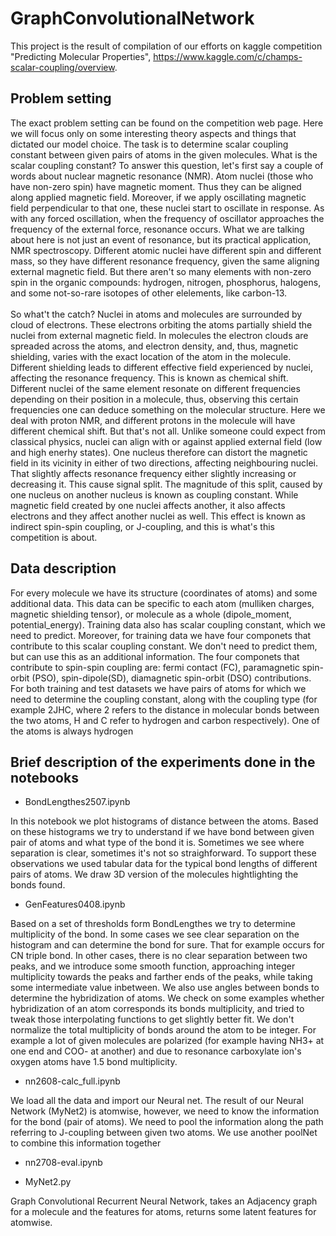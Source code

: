 # GraphConvolutionalNetwork
This project is the result of compilation of our efforts on kaggle competition "Predicting Molecular Properties", https://www.kaggle.com/c/champs-scalar-coupling/overview.

## Problem setting

The exact problem setting can be found on the competition web page. Here we will focus only on some interesting theory aspects and things that dictated our model choice.
The task is to determine scalar coupling constant between given pairs of atoms in the given molecules. 
What is the scalar coupling constant? To answer this question, let's first say a couple of words about nuclear magnetic resonance (NMR). Atom nuclei (those who have non-zero spin) have magnetic moment. Thus they can be aligned along applied magnetic field. 
Moreover, if we apply oscillating magnetic field perpendicular to that one, these nuclei start to oscillate in response. As with any forced oscillation, when the frequency of oscillator approaches the frequency of the external force, resonance occurs. 
What we are talking about here is not just an event of resonance, but its practical application, NMR spectroscopy. Different atomic nuclei have different spin and different mass, so they have different resonance frequency, given the same aligning external magnetic field. But there aren't so many elements with non-zero spin in the organic compounds: hydrogen, nitrogen, phosphorus, halogens, and some not-so-rare isotopes of other elelements, like carbon-13.<br><br>
So what't the catch? Nuclei in atoms and molecules are surrounded by cloud of electrons. These electrons orbiting the atoms partially shield the nuclei from external magnetic field. In molecules the electron clouds are spreaded across the atoms, and electron density, and, thus, magnetic shielding, varies with the exact location of the atom in the molecule. Different shielding leads to different effective field experienced by nuclei, affecting the resonance frequency. This is known as chemical shift.
Different nuclei of the same element resonate on different frequencies depending on their position in a molecule, thus, observing this certain frequencies one can deduce something on the molecular structure. Here we deal with proton NMR, and different protons in the molecule will have different chemical shift. But that's not all. Unlike someone could expect from classical physics, nuclei can align with or against applied external field (low and high enerhy states). One nucleus therefore can distort the magnetic field in its vicinity in either of two directions, affecting neighbouring nuclei. That slightly affects resonance frequency either slightly increasing or decreasing it. This cause signal split. The magnitude of this split, caused by one nucleus on another nucleus is known as coupling constant. While magnetic field created by one nuclei affects another, it also affects electrons and they affect another nuclei as well. This effect is known as indirect spin-spin coupling, or J-coupling, and this is what's this competition is about.

## Data description

For every molecule we have its structure (coordinates of atoms) and some additional data. This data can be specific to each atom (mulliken charges, magnetic shielding tensor), or molecule as a whole (dipole_moment, potential_energy). Training data also has scalar coupling constant, which we need to predict. Moreover, for training data we have four componets that contribute to this scalar coupling constant. We don't need to predict them, but can use this as an additional information.
The four componets that contribute to spin-spin coupling are: fermi contact (FC), paramagnetic spin-orbit (PSO), spin-dipole(SD), diamagnetic spin-orbit (DSO) contributions. For both training and test datasets we have pairs of atoms for which we need to determine the coupling constant, along with the coupling type (for example 2JHC, where 2 refers to the distance in molecular bonds between the two atoms, H and C refer to hydrogen and carbon respectively). One of the atoms is always hydrogen

## Brief description of the experiments done in the notebooks

- BondLengthes2507.ipynb

In this notebook we plot histograms of distance between the atoms. Based on these histograms we try to understand if we have bond between given pair of atoms and what type of the bond it is. Sometimes we see where separation is clear, sometimes it's not so straighforward. To support these observations we used tabular data for the typical bond lengths of different pairs of atoms. We draw 3D version of the molecules hightlighting the bonds found.

- GenFeatures0408.ipynb

Based on a set of thresholds form BondLengthes we try to determine multiplicity of the bond. In some cases we see clear separation on the histogram and can determine the bond for sure. That for example occurs for CN triple bond. In other cases, there is no clear separation between two peaks, and we introduce some smooth function, approaching integer multiplicity towards the peaks and farther ends of the peaks, while taking some intermediate value inbetween. We also use angles between bonds to determine the hybridization of atoms. We check on some examples whether hybridization of an atom corresponds its bonds multiplicity, and tried to tweak those interpolating functions to get slightly better fit. We don't normalize the total multiplicity of bonds around the atom to be integer. For example a lot of given molecules are polarized (for example having NH3+ at one end and COO- at another) and due to resonance carboxylate ion's oxygen atoms have 1.5 bond multiplicity.

- nn2608-calc_full.ipynb

We load all the data and import our Neural net. The result of our Neural Network (MyNet2) is atomwise, however, we need to know the information for the bond (pair of atoms). We need to pool the information along the path referring to J-coupling between given two atoms. We use another poolNet to combine this information together

- nn2708-eval.ipynb

- MyNet2.py

Graph Convolutional Recurrent Neural Network, takes an Adjacency graph for a molecule and the features for atoms, returns some latent features for atomwise.
